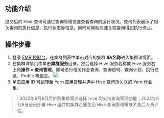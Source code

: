 ## 功能介绍
提交后的 Hive 查询可通过查询管理快速查看查询的运行状况。查询列表展示了相关查询的执行信息、执行状态等信息，同时可帮助快速关联查询得到执行作业。

## 操作步骤
1. 登录 [EMR 控制台]()，在集群列表中单击对应的集群 **ID/名称**进入集群详情页。
2. 在集群详情页中单击**集群服务**目录，然后选择 Hive 服务名称或 Hive 服务右上角**操作 > 查询管理**，即可进行相关作业查询、查询语句、查询计划、执行总览、Profile 等信息。
![](https://qcloudimg.tencent-cloud.cn/raw/ab8fc074cbd79d5e7988971d83e6a8ae.png)
3. 单击应用 ID 可跳转至 Yarn 应用管理并选中 Hive 查询所关联的 Yarn 作业集。
>! 2022年6月8日后新购集群同步选择 Hive 均支持查询管理功能；2022年6月8日前已部署 Hive 组件的集群若需使用 Hive 查询管理需联系售后人员评估。

